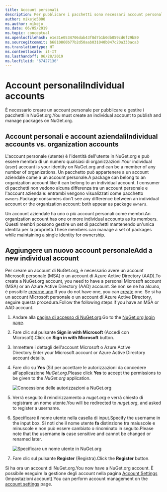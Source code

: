 ```yaml
---
title: Account personali
description: Per pubblicare i pacchetti sono necessari account personali in NuGet.org
author: mikejo5000
ms.author: mikejo
ms.date: 06/05/2019
ms.topic: conceptual
ms.openlocfilehash: e1e31e0534706dab43f8d7b1b0db059cd6f29b80
ms.sourcegitcommit: b6810860b77b2d50aab031040b047c20a333aca3
ms.translationtype: HT
ms.contentlocale: it-IT
ms.lasthandoff: 06/28/2019
ms.locfileid: "67427136"
---
```

# <a name="individual-accounts"></a><span data-ttu-id="997b6-103">Account personali</span><span class="sxs-lookup"><span data-stu-id="997b6-103">Individual accounts</span></span>

<span data-ttu-id="997b6-104">È necessario creare un account personale per pubblicare e gestire i pacchetti in NuGet.org.</span><span class="sxs-lookup"><span data-stu-id="997b6-104">You must create an individual account to publish and manage packages on NuGet.org.</span></span>

## <a name="individual-accounts-vs-organization-accounts"></a><span data-ttu-id="997b6-105">Account personali e account aziendali</span><span class="sxs-lookup"><span data-stu-id="997b6-105">Individual accounts vs. organization accounts</span></span>

<span data-ttu-id="997b6-106">L'account personale (utente) è l'identità dell'utente in NuGet.org e può essere membro di un numero qualsiasi di organizzazioni.</span><span class="sxs-lookup"><span data-stu-id="997b6-106">Your individual (user) account is your identity on NuGet.org and can be a member of any number of organizations.</span></span> <span data-ttu-id="997b6-107">Un pacchetto può appartenere a un account aziendale come a un account personale.</span><span class="sxs-lookup"><span data-stu-id="997b6-107">A package can belong to an organization account like it can belong to an individual account.</span></span> <span data-ttu-id="997b6-108">I consumer di pacchetti non vedono alcuna differenza tra un account personale e l'account aziendale: entrambi vengono visualizzati come pacchetto `owners`.</span><span class="sxs-lookup"><span data-stu-id="997b6-108">Package consumers don't see any difference between an individual account or the organization account: both appear as package `owners`.</span></span>

<span data-ttu-id="997b6-109">Un account aziendale ha uno o più account personali come membri.</span><span class="sxs-lookup"><span data-stu-id="997b6-109">An organization account has one or more individual accounts as its members.</span></span> <span data-ttu-id="997b6-110">Questi membri possono gestire un set di pacchetti mantenendo un'unica identità per la proprietà.</span><span class="sxs-lookup"><span data-stu-id="997b6-110">These members can manage a set of packages while maintaining a single identity for ownership.</span></span>

## <a name="add-a-new-individual-account"></a><span data-ttu-id="997b6-111">Aggiungere un nuovo account personale</span><span class="sxs-lookup"><span data-stu-id="997b6-111">Add a new individual account</span></span>

<span data-ttu-id="997b6-112">Per creare un account di NuGet.org, è necessario avere un account Microsoft personale (MSA) o un account di Azure Active Directory (AAD).</span><span class="sxs-lookup"><span data-stu-id="997b6-112">To create a NuGet.org account, you need to have a personal Microsoft account (MSA) or an Azure Active Directory (AAD) account.</span></span> <span data-ttu-id="997b6-113">Se non se ne ha alcuno, è possibile [crearne uno](https://signup.live.com).</span><span class="sxs-lookup"><span data-stu-id="997b6-113">If you do not have one, you can [create](https://signup.live.com) one.</span></span> <span data-ttu-id="997b6-114">Se si ha un account Microsoft personale o un account di Azure Active Directory, seguire questa procedura.</span><span class="sxs-lookup"><span data-stu-id="997b6-114">Follow the following steps if you have an MSA or AAD account.</span></span>

1. <span data-ttu-id="997b6-115">Andare alla [pagina di accesso di NuGet.org](https://www.nuget.org/users/account/LogOn).</span><span class="sxs-lookup"><span data-stu-id="997b6-115">Go to the [NuGet.org login page](https://www.nuget.org/users/account/LogOn).</span></span>

1. <span data-ttu-id="997b6-116">Fare clic sul pulsante **Sign in with Microsoft** (Accedi con Microsoft).</span><span class="sxs-lookup"><span data-stu-id="997b6-116">Click on **Sign in with Microsoft** button.</span></span>

1. <span data-ttu-id="997b6-117">Immettere i dettagli dell'account Microsoft o Azure Active Directory.</span><span class="sxs-lookup"><span data-stu-id="997b6-117">Enter your Microsoft account or Azure Active Directory account details.</span></span>

1. <span data-ttu-id="997b6-118">Fare clic su **Yes** (Sì) per accettare le autorizzazioni da concedere all'applicazione *NuGet.org*.</span><span class="sxs-lookup"><span data-stu-id="997b6-118">Please click **Yes** to accept the permissions to be given to the *NuGet.org* application.</span></span>

   ![Concessione delle autorizzazioni a NuGet.org](media/nuget-org-permissions.png)

1. <span data-ttu-id="997b6-120">Verrà eseguito il reindirizzamento a *nuget.org* e verrà chiesto di registrare un nome utente.</span><span class="sxs-lookup"><span data-stu-id="997b6-120">You will be redirected to *nuget.org*, and asked to register a username.</span></span>

1. <span data-ttu-id="997b6-121">Specificare il nome utente nella casella di input.</span><span class="sxs-lookup"><span data-stu-id="997b6-121">Specify the username in the input box.</span></span> <span data-ttu-id="997b6-122">Si noti che il nome utente **fa** distinzione tra maiuscole e minuscole e non può essere cambiato o rinominato in seguito.</span><span class="sxs-lookup"><span data-stu-id="997b6-122">Please note that the username **is** case sensitive and cannot be changed or renamed later.</span></span>

   ![Specificare un nome utente in NuGet.org](media/nuget-org-register.png) 

1. <span data-ttu-id="997b6-124">Fare clic sul pulsante **Register** (Registra).</span><span class="sxs-lookup"><span data-stu-id="997b6-124">Click the **Register** button.</span></span>

<span data-ttu-id="997b6-125">Si ha ora un account di NuGet.org.</span><span class="sxs-lookup"><span data-stu-id="997b6-125">You now have a NuGet.org account.</span></span> <span data-ttu-id="997b6-126">È possibile eseguire la gestione degli account nella pagina [Account Settings](https://www.nuget.org/account) (Impostazioni account).</span><span class="sxs-lookup"><span data-stu-id="997b6-126">You can perform account management on the [account settings](https://www.nuget.org/account) page.</span></span>
